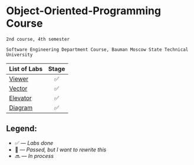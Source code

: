 # Object-Oriented-Programming Course

    2nd course, 4th semester

    Software Engineering Department Course, Bauman Moscow State Technical University

| List of Labs  |     Stage     |
| ------------- |:-------------:|
|[Viewer](https://github.com/gofixyourself/Object-Oriented-Programming/tree/master/Viewer)|:white_check_mark:|
|[Vector](https://github.com/gofixyourself/Object-Oriented-Programming/tree/master/Vector)|:white_check_mark:|
|[Elevator](https://github.com/gofixyourself/Object-Oriented-Programming/tree/Elevator/Elevator)|:white_check_mark:|
|[Diagram](https://github.com/gofixyourself/Object-Oriented-Programming/tree/master/Diagram)|:white_check_mark:|

## Legend:

* :white_check_mark: — *Labs done*
* :no_good: — *Passed, but I want to rewrite this*
* :soon: — *In process*
